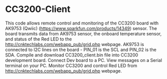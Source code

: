 # CC3200-Client
This code allows remote control and monitoring of the CC3200 board with AK9753 (Qwiic) (https://www.sparkfun.com/products/14349) sensor. The board transmits data from AK9753 sensor, the onboard temperature sensor, and status of the Red LED to the http://cnktechlabs.com/webapp_pub/grid.php webpage.
AK9753 is connected to I2C lines on the board - PIN_01 is the SCL and PIN_02 is the SDA. Compile and download CC3200_client.bin file into CC3200 development board. Connect Dev board to a PC. View messages on a Serial terminal on your PC. Monitor CC3200 and control Red LED from http://cnktechlabs.com/webapp_pub/grid.php webpage.
